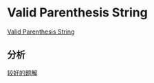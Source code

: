 # Valid Parenthesis String

[ Valid Parenthesis String](https://leetcode.com/problems/valid-parenthesis-string/)

## 分析

[较好的题解](https://leetcode-cn.com/problems/valid-parenthesis-string/solution/fen-zhi-tan-xin-shuang-xiang-bian-li-shuang-zhan-j/)

